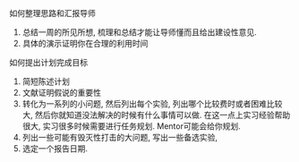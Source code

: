 如何整理思路和汇报导师



1. 总结一周的所见所想, 梳理和总结才能让导师懂而且给出建设性意见.
2. 具体的演示证明你在合理的利用时间



如何提出计划完成目标

1. 简短陈述计划
2. 文献证明假说的重要性 
3. 转化为一系列的小问题, 然后列出每个实验, 列出哪个比较费时或者困难比较大, 然后你就知道没法解决的时候有什么事情可以做.  在这一点上实习经验帮助很大, 实习很多时候需要进行任务规划. Mentor可能会给你规划. 
4. 列出一些可能有毁灭性打击的大问题, 写出一些备选实验, 
5. 选定一个报告日期.

